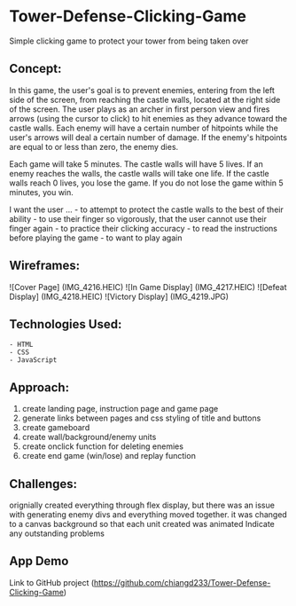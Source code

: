 # Tower-Defense-Clicking-Game
Simple clicking game to protect your tower from being taken over

## Concept:
In this game, the user's goal is to prevent enemies, entering from the left side of the screen, from reaching the castle walls, located at the right side of the screen. The user plays as an archer in first person view and fires arrows (using the cursor to click) to hit enemies as they advance toward the castle walls. Each enemy will have a certain number of hitpoints while the user's arrows will deal a certain number of damage. If the enemy's hitpoints are equal to or less than zero, the enemy dies. 

Each game will take 5 minutes. The castle walls will have 5 lives. If an enemy reaches the walls, the castle walls will take one life. If the castle walls reach 0 lives, you lose the game. If you do not lose the game within 5 minutes, you win.

I want the user ...
    - to attempt to protect the castle walls to the best of their ability
    - to use their finger so vigorously, that the user cannot use their finger again
    - to practice their clicking accuracy
    - to read the instructions before playing the game
    - to want to play again


## Wireframes:
![Cover Page] (IMG_4216.HEIC)
![In Game Display] (IMG_4217.HEIC)
![Defeat Display] (IMG_4218.HEIC)
![Victory Display] (IMG_4219.JPG)


## Technologies Used:
    - HTML
    - CSS
    - JavaScript

## Approach:
1. create landing page, instruction page and game page
2. generate links between pages and css styling of title and buttons
3. create gameboard
4. create wall/background/enemy units
5. create onclick function for deleting enemies
6. create end game (win/lose) and replay function

## Challenges:
orignially created everything through flex display, but there was an issue with generating enemy divs and everything moved together. it was changed to a canvas background so that each unit created was animated
Indicate any outstanding problems



## App Demo
Link to GitHub project (https://github.com/chiangd233/Tower-Defense-Clicking-Game)